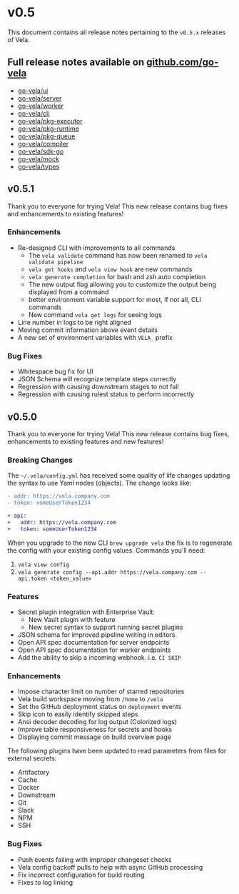 # v0.5

This document contains all release notes pertaining to the `v0.5.x` releases of Vela.

## Full release notes available on [github.com/go-vela](https://github.com/go-vela)

* [go-vela/ui](https://github.com/go-vela/ui/releases)
* [go-vela/server](https://github.com/go-vela/server/releases)
* [go-vela/worker](https://github.com/go-vela/worker/releases)
* [go-vela/cli](https://github.com/go-vela/cli/releases)
* [go-vela/pkg-executor](https://github.com/go-vela/pkg-executor/releases)
* [go-vela/pkg-runtime](https://github.com/go-vela/pkg-runtime/releases)
* [go-vela/pkg-queue](https://github.com/go-vela/pkg-queue/releases)
* [go-vela/compiler](https://github.com/go-vela/compiler/releases)
* [go-vela/sdk-go](https://github.com/go-vela/sdk-go/releases)
* [go-vela/mock](https://github.com/go-vela/mock/releases)
* [go-vela/types](https://github.com/go-vela/types/releases)

## v0.5.1

Thank you to everyone for trying Vela! This new release contains bug fixes and enhancements to existing features!

### Enhancements

* Re-designed CLI with improvements to all commands
  * The `vela validate` command has now been renamed to `vela validate pipeline`
  * `vela get hooks` and `vela view hook` are new commands
  * `vela generate completion` for bash and zsh auto completion
  * The new output flag allowing you to customize the output being displayed from a command
  * better environment variable support for most, if not all, CLI commands
  * New command `vela get logs` for seeing logs
* Line number in logs to be right aligned
* Moving commit information above event details
* A new set of environment variables with `VELA_` prefix

### Bug Fixes

* Whitespace bug fix for UI
* JSON Schema will recognize template steps correctly
* Regression with causing downstream stages to not fail
* Regression with causing rulest status to perform incorrectly

## v0.5.0

Thank you to everyone for trying Vela! This new release contains bug fixes, enhancements to existing features and new features!

### Breaking Changes

The `~/.vela/config.yml` has received some quality of life changes updating the syntax to use Yaml nodes (objects). The change looks like:

```diff
- addr: https://vela.company.com
- token: someUserToken1234

+ api:
+   addr: https://vela.company.com
+   token: someUserToken1234
```

When you upgrade to the new CLI `brew upgrade vela` the fix is to regenerate the config with your existing config values. Commands you'll need:

1. `vela view config`
2. `vela generate config --api.addr https://vela.company.com --api.token <token_value>`

### Features

* Secret plugin integration with Enterprise Vault:
  * New Vault plugin with feature
  * New secret syntax to support running secret plugins
* JSON schema for improved pipeline writing in editors
* Open API spec documentation for server endpoints
* Open API spec documentation for worker endpoints
* Add the ability to skip a incoming webhook. i.e. `CI SKIP`

### Enhancements

* Impose character limit on number of starred repositories
* Vela build workspace moving from `/home` to `/vela`
* Set the GitHub deployment status on `deployment` events
* Skip icon to easily identify skipped steps
* Ansi decoder decoding for log output (Colorized logs)
* Improve table responsiveness for secrets and hooks
* Displaying commit message on build overview page

The following plugins have been updated to read parameters from files for external secrets:

* Artifactory
* Cache
* Docker
* Downstream
* Git
* Slack
* NPM
* SSH

### Bug Fixes

* Push events failing with improper changeset checks
* Vela config backoff pulls to help with async GitHub processing
* Fix incorrect configuration for build routing
* Fixes to log linking
